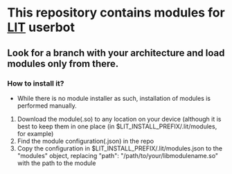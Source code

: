 # This repository contains modules for [LIT](https://github.com/username000101/LIT) userbot

## Look for a branch with your architecture and load modules only from there.

### How to install it?
* While there is no module installer as such, installation of modules is performed manually.
1. Download the module(.so) to any location on your device (although it is best to keep them in one place (in $LIT_INSTALL_PREFIX/.lit/modules, for example)
2. Find the module configuration(.json) in the repo
3. Copy the configuration in $LIT_INSTALL_PREFIX/.lit/modules.json to the "modules" object, replacing "path": "/path/to/your/libmodulename.so" with the path to the module
